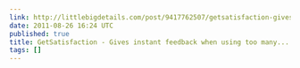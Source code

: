 ```yaml
---
link: http://littlebigdetails.com/post/9417762507/getsatisfaction-gives-instant-feedback-when
date: 2011-08-26 16:24 UTC
published: true
title: GetSatisfaction - Gives instant feedback when using too many...
tags: []
---
```



